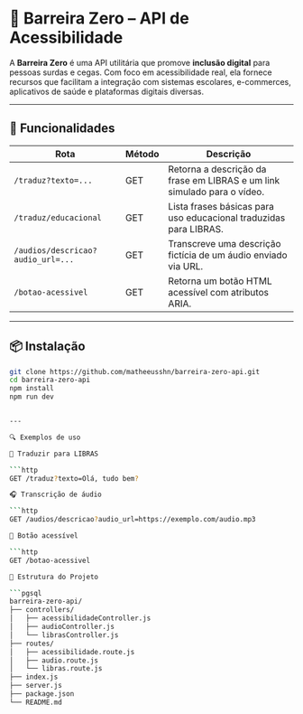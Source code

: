 # 🧱 Barreira Zero – API de Acessibilidade

A **Barreira Zero** é uma API utilitária que promove **inclusão digital** para pessoas surdas e cegas. Com foco em acessibilidade real, ela fornece recursos que facilitam a integração com sistemas escolares, e-commerces, aplicativos de saúde e plataformas digitais diversas.

---

## 🚀 Funcionalidades

| Rota                          | Método | Descrição                                                                 |
|-------------------------------|--------|--------------------------------------------------------------------------|
| `/traduz?texto=...`           | GET    | Retorna a descrição da frase em LIBRAS e um link simulado para o vídeo. |
| `/traduz/educacional`         | GET    | Lista frases básicas para uso educacional traduzidas para LIBRAS.       |
| `/audios/descricao?audio_url=...` | GET    | Transcreve uma descrição fictícia de um áudio enviado via URL.         |
| `/botao-acessivel`            | GET    | Retorna um botão HTML acessível com atributos ARIA.                     |

---

## 📦 Instalação

```bash
git clone https://github.com/matheeusshn/barreira-zero-api.git
cd barreira-zero-api
npm install
npm run dev


---

🔍 Exemplos de uso

📘 Traduzir para LIBRAS

```http
GET /traduz?texto=Olá, tudo bem?

🎧 Transcrição de áudio

```http
GET /audios/descricao?audio_url=https://exemplo.com/audio.mp3

🧩 Botão acessível

```http
GET /botao-acessivel

📁 Estrutura do Projeto

```pgsql
barreira-zero-api/
├── controllers/
│   ├── acessibilidadeController.js
│   ├── audioController.js
│   └── librasController.js
├── routes/
│   ├── acessibilidade.route.js
│   ├── audio.route.js
│   └── libras.route.js
├── index.js
├── server.js
├── package.json
└── README.md
